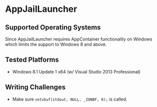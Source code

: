 # AppJailLauncher
## Supported Operating Systems
Since AppJailLauncher requires AppContainer functionality on Windows which limits the support to Windows 8 and above.

## Tested Platforms
* Windows 8.1 Update 1 x64 (w/ Visual Studio 2013 Professional)

## Writing Challenges
* Make sure <code>setvbuf(stdout, NULL, _IONBF, 0);</code> is called.
